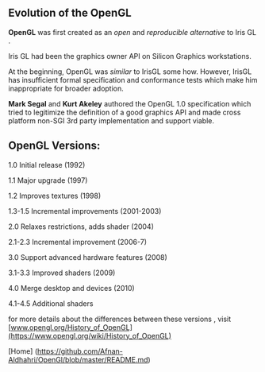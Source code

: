 

## Evolution of the OpenGL

**OpenGL** was first created as an *open* and *reproducible alternative* to Iris GL .

Iris GL had been the graphics owner API on Silicon Graphics workstations.

At the beginning, OpenGL was  *similar*  to IrisGL some how. However, IrisGL has insufficient formal specification and conformance tests which make him inappropriate for broader adoption. 

**Mark Segal** and **Kurt Akeley** authored the OpenGL 1.0 specification which tried to legitimize the definition of a good graphics API and made cross platform non-SGI 3rd party implementation and support viable.

## OpenGL Versions:

1.0 Initial release (1992)

1.1 Major upgrade (1997)

1.2 Improves textures (1998)

1.3-1.5 Incremental improvements (2001-2003) 

2.0 Relaxes restrictions, adds shader (2004)

2.1-2.3 Incremental improvement (2006-7)

3.0 Support advanced hardware features (2008) 

3.1-3.3 Improved shaders (2009)

4.0 Merge desktop and devices (2010)

4.1-4.5 Additional shaders

for more details about the differences between these versions , visit [www.opengl.org/History_of_OpenGL](https://www.opengl.org/wiki/History_of_OpenGL)


[Home] (https://github.com/Afnan-Aldhahri/OpenGl/blob/master/README.md)
